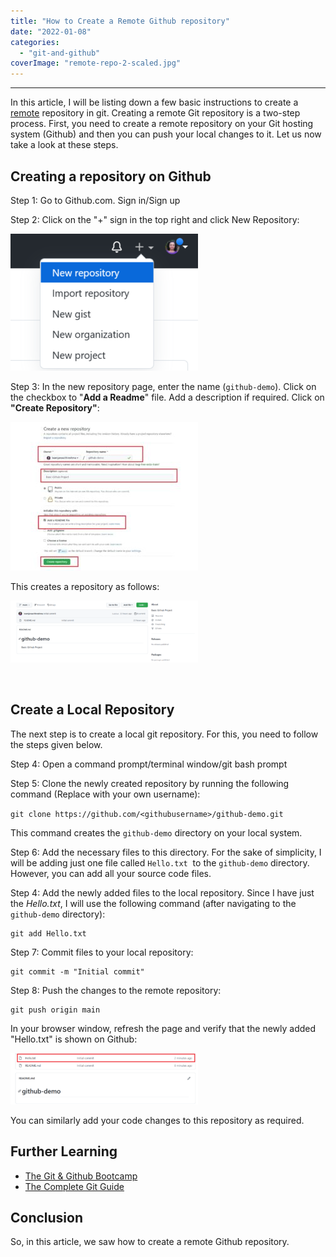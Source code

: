 ```yaml
---
title: "How to Create a Remote Github repository"
date: "2022-01-08"
categories: 
  - "git-and-github"
coverImage: "remote-repo-2-scaled.jpg"
---
```


* * *

In this article, I will be listing down a few basic instructions to create a [remote](https://learnjava.co.in/some-git-terminologies/) repository in git. Creating a remote Git repository is a two-step process. First, you need to create a remote repository on your Git hosting system (Github) and then you can push your local changes to it. Let us now take a look at these steps.

## Creating a repository on Github

Step 1: Go to Github.com. Sign in/Sign up

Step 2: Click on the "+" sign in the top right and click New Repository:

[![](images/Github-New-Repository-300x219.png)](https://learnjava.co.in/wp-content/uploads/2021/12/Github-New-Repository.png)

Step 3: In the new repository page, enter the name (`github-demo`). Click on the checkbox to "**Add a Readme**" file. Add a description if required. Click on **"Create Repository"**:

[![Github New Repository](images/Github-New-Repository-300x238.jpeg)](https://learnjava.co.in/wp-content/uploads/2021/12/Github-New-Repository.jpeg)

This creates a repository as follows:

[![](images/Github-repository-created-1-300x99.png)](https://learnjava.co.in/wp-content/uploads/2021/12/Github-repository-created-1.png)

 

## Create a Local Repository

The next step is to create a local git repository. For this, you need to follow the steps given below.

Step 4: Open a command prompt/terminal window/git bash prompt

Step 5: Clone the newly created repository by running the following command (Replace <githubusername> with your own username):

`git clone https://github.com/<githubusername>/github-demo.git`

This command creates the `github-demo` directory on your local system.

Step 6: Add the necessary files to this directory. For the sake of simplicity, I will be adding just one file called `Hello.txt`  to the `github-demo` directory. However, you can add all your source code files.

Step 4: Add the newly added files to the local repository. Since I have just the _Hello.txt_, I will use the following command (after navigating to the `github-demo` directory):

```
git add Hello.txt
```

Step 7: Commit files to your local repository:

```
git commit -m "Initial commit"
```

Step 8: Push the changes to the remote repository:

```
git push origin main
```

In your browser window, refresh the page and verify that the newly added "Hello.txt" is shown on Github:

[![](images/git_repository_added_file-300x82.png)](https://learnjava.co.in/wp-content/uploads/2021/12/git_repository_added_file.png)

You can similarly add your code changes to this repository as required.

## Further Learning

- [The Git & Github Bootcamp](https://click.linksynergy.com/deeplink?id=MnzIZAZNE5Y&mid=39197&murl=https%3A%2F%2Fwww.udemy.com%2Fcourse%2Fgit-and-github-bootcamp%2F)
- [The Complete Git Guide](https://click.linksynergy.com/deeplink?id=MnzIZAZNE5Y&mid=39197&murl=https%3A%2F%2Fwww.udemy.com%2Fcourse%2Fgit-and-github-complete-guide%2F)

## Conclusion

So, in this article, we saw how to create a remote Github repository.
